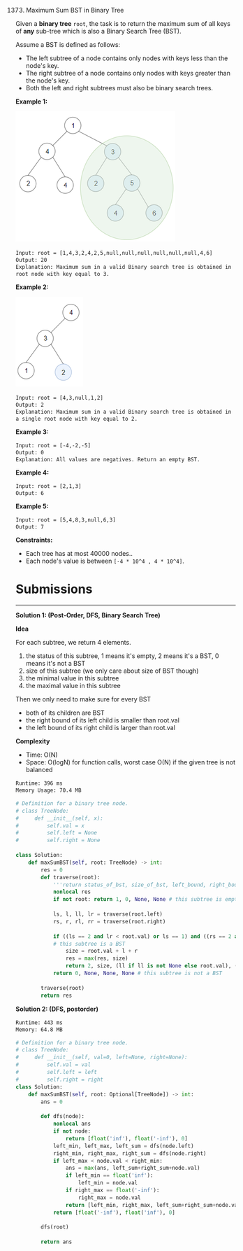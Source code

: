 1373. Maximum Sum BST in Binary Tree

Given a **binary tree** `root`, the task is to return the maximum sum of all keys of **any** sub-tree which is also a Binary Search Tree (BST).

Assume a BST is defined as follows:

* The left subtree of a node contains only nodes with keys less than the node's key.
* The right subtree of a node contains only nodes with keys greater than the node's key.
* Both the left and right subtrees must also be binary search trees.
 

**Example 1:**

![1373_sample_1_1709.png](img/1373_sample_1_1709.png)
```
Input: root = [1,4,3,2,4,2,5,null,null,null,null,null,null,4,6]
Output: 20
Explanation: Maximum sum in a valid Binary search tree is obtained in root node with key equal to 3.
```

**Example 2:**

![1373_sample_2_1709.png](img/1373_sample_2_1709.png)
```
Input: root = [4,3,null,1,2]
Output: 2
Explanation: Maximum sum in a valid Binary search tree is obtained in a single root node with key equal to 2.
```

**Example 3:**
```
Input: root = [-4,-2,-5]
Output: 0
Explanation: All values are negatives. Return an empty BST.
```

**Example 4:**
```
Input: root = [2,1,3]
Output: 6
```

**Example 5:**
```
Input: root = [5,4,8,3,null,6,3]
Output: 7
``` 

**Constraints:**

* Each tree has at most 40000 nodes..
* Each node's value is between `[-4 * 10^4 , 4 * 10^4]`.

# Submissions
---
**Solution 1: (Post-Order, DFS, Binary Search Tree)**

**Idea**

For each subtree, we return 4 elements.

1. the status of this subtree, 1 means it's empty, 2 means it's a BST, 0 means it's not a BST
1. size of this subtree (we only care about size of BST though)
1. the minimal value in this subtree
1. the maximal value in this subtree

Then we only need to make sure for every BST
* both of its children are BST
* the right bound of its left child is smaller than root.val
* the left bound of its right child is larger than root.val

**Complexity**

* Time: O(N)
* Space: O(logN) for function calls, worst case O(N) if the given tree is not balanced

```
Runtime: 396 ms
Memory Usage: 70.4 MB
```
```python
# Definition for a binary tree node.
# class TreeNode:
#     def __init__(self, x):
#         self.val = x
#         self.left = None
#         self.right = None

class Solution:
    def maxSumBST(self, root: TreeNode) -> int:
        res = 0
        def traverse(root):
            '''return status_of_bst, size_of_bst, left_bound, right_bound'''
            nonlocal res
            if not root: return 1, 0, None, None # this subtree is empty
            
            ls, l, ll, lr = traverse(root.left)
            rs, r, rl, rr = traverse(root.right)
            
            if ((ls == 2 and lr < root.val) or ls == 1) and ((rs == 2 and rl > root.val) or rs == 1):
            # this subtree is a BST
                size = root.val + l + r
                res = max(res, size)
                return 2, size, (ll if ll is not None else root.val), (rr if rr is not None else root.val)
            return 0, None, None, None # this subtree is not a BST
        
        traverse(root)
        return res
```

**Solution 2: (DFS, postorder)**
```
Runtime: 443 ms
Memory: 64.8 MB
```
```python
# Definition for a binary tree node.
# class TreeNode:
#     def __init__(self, val=0, left=None, right=None):
#         self.val = val
#         self.left = left
#         self.right = right
class Solution:
    def maxSumBST(self, root: Optional[TreeNode]) -> int:
        ans = 0
        
        def dfs(node):
            nonlocal ans
            if not node:
                return [float('inf'), float('-inf'), 0]
            left_min, left_max, left_sum = dfs(node.left)
            right_min, right_max, right_sum = dfs(node.right)
            if left_max < node.val < right_min:
                ans = max(ans, left_sum+right_sum+node.val)
                if left_min == float('inf'):
                    left_min = node.val
                if right_max == float('-inf'):
                    right_max = node.val
                return [left_min, right_max, left_sum+right_sum+node.val]
            return [float('-inf'), float('inf'), 0]
            
        dfs(root)
            
        return ans
```
